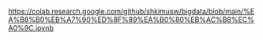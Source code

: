 https://colab.research.google.com/github/shkimusw/bigdata/blob/main/%EA%B8%B0%EB%A7%90%ED%8F%89%EA%B0%80%EB%AC%B8%EC%A0%9C.ipynb
